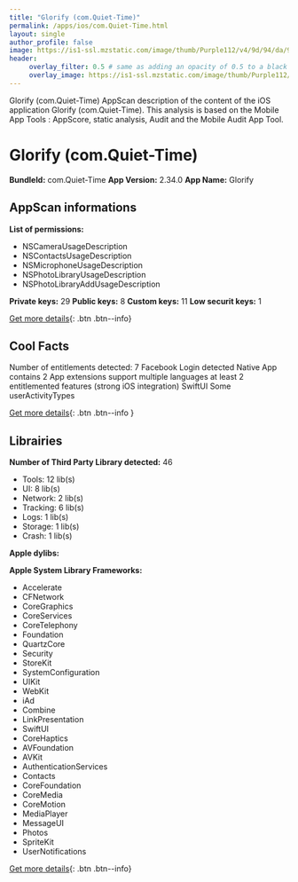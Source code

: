 ```yaml
---
title: "Glorify (com.Quiet-Time)"
permalink: /apps/ios/com.Quiet-Time.html
layout: single
author_profile: false
image: https://is1-ssl.mzstatic.com/image/thumb/Purple112/v4/9d/94/da/9d94da6c-b394-bfff-57fa-4ba471b8b7f9/AppIcon-1x_U007emarketing-0-10-0-85-220.png/512x512bb.jpg
header: 
     overlay_filter: 0.5 # same as adding an opacity of 0.5 to a black background
     overlay_image: https://is1-ssl.mzstatic.com/image/thumb/Purple112/v4/9d/94/da/9d94da6c-b394-bfff-57fa-4ba471b8b7f9/AppIcon-1x_U007emarketing-0-10-0-85-220.png/512x512bb.jpg
---
```

Glorify (com.Quiet-Time) AppScan description of the content of the iOS application Glorify (com.Quiet-Time). This analysis is based on the Mobile App Tools : AppScore, static analysis, Audit and the Mobile Audit App Tool.

# Glorify (com.Quiet-Time)

**BundleId:** com.Quiet-Time
**App Version:** 2.34.0
**App Name:** Glorify


## AppScan informations 

**List of permissions:** 
- NSCameraUsageDescription
- NSContactsUsageDescription
- NSMicrophoneUsageDescription
- NSPhotoLibraryUsageDescription
- NSPhotoLibraryAddUsageDescription
  
  
**Private keys:** 29
**Public keys:** 8
**Custom keys:** 11
**Low securit keys:** 1
  
[Get more details](/pricing.html){: .btn .btn--info}

## Cool Facts

Number of entitlements detected: 7
Facebook Login detected
Native App
contains 2 App extensions
support multiple languages
at least 2 entitlemented features (strong iOS integration)
SwiftUI
Some userActivityTypes
  
[Get more details](/pricing.html){: .btn .btn--info }

## Librairies 
**Number of Third Party Library detected:** 46
- Tools: 12 lib(s)
- UI: 8 lib(s)
- Network: 2 lib(s)
- Tracking: 6 lib(s)
- Logs: 1 lib(s)
- Storage: 1 lib(s)
- Crash: 1 lib(s)


**Apple dylibs:**


**Apple System Library Frameworks:**
- Accelerate
- CFNetwork
- CoreGraphics
- CoreServices
- CoreTelephony
- Foundation
- QuartzCore
- Security
- StoreKit
- SystemConfiguration
- UIKit
- WebKit
- iAd
- Combine
- LinkPresentation
- SwiftUI
- CoreHaptics
- AVFoundation
- AVKit
- AuthenticationServices
- Contacts
- CoreFoundation
- CoreMedia
- CoreMotion
- MediaPlayer
- MessageUI
- Photos
- SpriteKit
- UserNotifications


  
[Get more details](/pricing.html){: .btn .btn--info}

